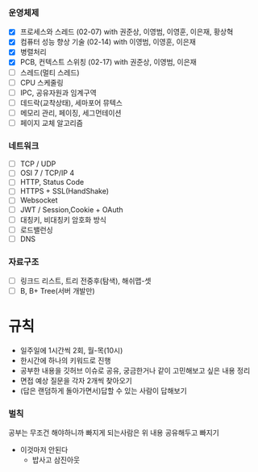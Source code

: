 ### 운영체제
- [x] 프로세스와 스레드 (02-07) with 권준상, 이영범, 이영훈, 이은재, 황상혁
- [x] 컴퓨터 성능 향상 기술 (02-14) with 이영범, 이영훈, 이은재
- [x] 병렬처리
- [x] PCB, 컨텍스트 스위칭 (02-17) with 권준상, 이영범, 이은재
- [ ] 스레드(멀티 스레드)
- [ ] CPU 스케줄링
- [ ] IPC, 공유자원과 임계구역
- [ ] 데드락(교착상태), 세마포어 뮤텍스
- [ ] 메모리 관리, 페이징, 세그먼테이션
- [ ] 페이지 교체 알고리즘
### 네트워크
- [ ] TCP / UDP
- [ ] OSI 7 / TCP/IP 4
- [ ] HTTP, Status Code
- [ ] HTTPS + SSL(HandShake)
- [ ] Websocket 
- [ ] JWT / Session,Cookie + OAuth
- [ ] 대칭키, 비대칭키 암호화 방식
- [ ] 로드밸런싱
- [ ] DNS
### 자료구조
- [ ] 링크드 리스트, 트리 전중후(탐색), 해쉬맵-셋
- [ ] B, B+ Tree(서버 개발만)

# 규칙
- 일주일에 1시간씩 2회, 월-목(10시)
- 한시간에 하나의 키워드로 진행
- 공부한 내용을 깃허브 이슈로 공유, 궁금한거나 같이 고민해보고 싶은 내용 정리
- 면접 예상 질문을 각자 2개씩 찾아오기
- (답은 랜덤하게 돌아가면서)답할 수 있는 사람이 답해보기

### 벌칙
공부는 무조건 해야하니까 빠지게 되는사람은 위 내용 공유해두고 빠지기

- 이것마저 안된다
  - 밥사고 삼진아웃

